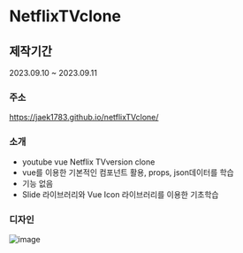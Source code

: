# NetflixTVclone

## 제작기간
2023.09.10 ~ 2023.09.11

### 주소
https://jaek1783.github.io/netflixTVclone/

### 소개
- youtube vue Netflix TVversion clone
- vue를 이용한 기본적인 컴포넌트 활용, props, json데이터를 학습
- 기능 없음
- Slide 라이브러리와 Vue Icon 라이브러리를 이용한 기초학습

### 디자인
![image](https://github.com/Jaek1783/netflixTVclone/assets/73649967/846249eb-bce6-4c3c-91fb-9d7d82970de9)

